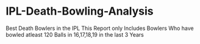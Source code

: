 # IPL-Death-Bowling-Analysis
Best Death Bowlers in the IPL  This Report only Includes Bowlers Who have bowled atleast 120 Balls in 16,17,18,19 in the last 3 Years

